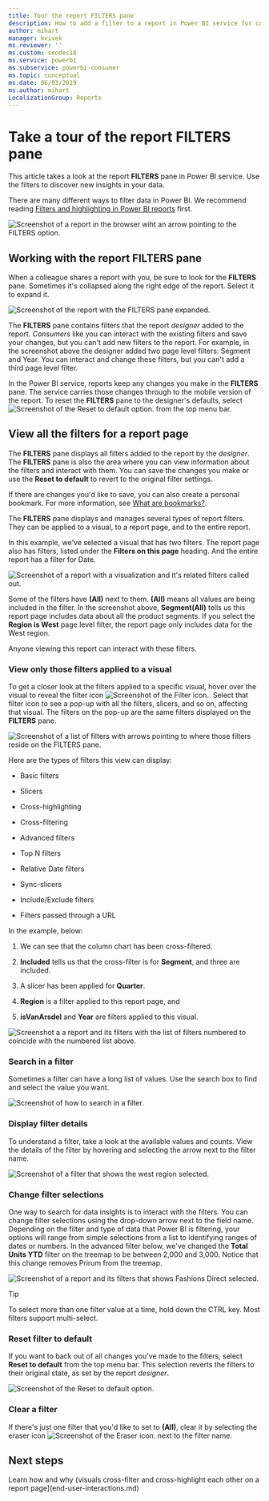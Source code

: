 ```yaml
---
title: Tour the report FILTERS pane
description: How to add a filter to a report in Power BI service for consumers
author: mihart
manager: kvivek
ms.reviewer: ''
ms.custom: seodec18
ms.service: powerbi
ms.subservice: powerbi-consumer
ms.topic: conceptual
ms.date: 06/03/2019
ms.author: mihart
LocalizationGroup: Reports
---
```


# Take a tour of the report FILTERS pane

This article takes a look at the report **FILTERS** pane in Power BI service. Use the filters to discover new insights in your data.

There are many different ways to filter data in Power BI. We recommend reading [Filters and highlighting in Power BI reports](../power-bi-reports-filters-and-highlighting.md) first.

![Screenshot of a report in the browser wiht an arrow pointing to the FILTERS option.](media/end-user-report-filter/power-bi-browser-new2.png)

## Working with the report FILTERS pane

When a colleague shares a report with you, be sure to look for the **FILTERS** pane. Sometimes it's collapsed along the right edge of the report. Select it to expand it.

![Screenshot of the report with the FILTERS pane expanded.](media/end-user-report-filter/power-bi-filter-pane.png)

The **FILTERS** pane contains filters that the report *designer* added to the report. *Consumers* like you can interact with the existing filters and save your changes, but you can't add new filters to the report. For example, in the screenshot above the designer added two page level filters: Segment and Year. You can interact and change these filters, but you can't add a third page level filter.

In the Power BI service, reports keep any changes you make in the **FILTERS** pane. The service carries those changes through to the mobile version of the report. To reset the **FILTERS** pane to the designer's defaults, select ![Screenshot of the Reset to default option.](media/end-user-report-filter/power-bi-reset.png) from the top menu bar.

## View all the filters for a report page

The **FILTERS** pane displays all filters added to the report by the *designer*. The **FILTERS** pane is also the area where you can view information about the filters and interact with them. You can save the changes you make or use the **Reset to default** to revert to the original filter settings.

If there are changes you'd like to save, you can also create a personal bookmark.  For more information, see [What are bookmarks?](end-user-bookmarks.md).

The **FILTERS** pane displays and manages several types of report filters. They can be applied to a visual, to a report page, and to the entire report.

In this example, we've selected a visual that has two filters. The report page also has filters, listed under the **Filters on this page** heading. And the entire report has a filter for Date.

![Screenshot of a report with a visualization and it's related filters called out.](media/end-user-report-filter/power-bi-all-filters2.png)

Some of the filters have **(All)** next to them. **(All)** means all values are being included in the filter. In the screenshot above, **Segment(All)** tells us this report page includes data about all the product segments. If you select the **Region is West** page level filter, the report page only includes data for the West region.

Anyone viewing this report can interact with these filters.

### View only those filters applied to a visual

To get a closer look at the filters applied to a specific visual, hover over the visual to reveal the filter icon ![Screenshot of the Filter icon.](media/end-user-report-filter/power-bi-filter-icon.png). Select that filter icon to see a pop-up with all the filters, slicers, and so on, affecting that visual. The filters on the pop-up are the same filters displayed on the **FILTERS** pane.

![Screenshot of a list of filters with arrows pointing to where those filters reside on the FILTERS pane.](media/end-user-report-filter/power-bi-hover-visual-filter.png)

Here are the types of filters this view can display:

- Basic filters

- Slicers

- Cross-highlighting

- Cross-filtering

- Advanced filters

- Top N filters

- Relative Date filters

- Sync-slicers

- Include/Exclude filters

- Filters passed through a URL

In the example, below:

1. We can see that the column chart has been cross-filtered.

1. **Included** tells us that the cross-filter is for **Segment**, and three are included. 

1. A slicer has been applied for **Quarter**.

1. **Region** is a filter applied to this report page, and

1. **isVanArsdel** and **Year** are filters applied to this visual.

![Screenshot a a report and its filters with the list of filters numbered to coincide with the numbered list above.](media/end-user-report-filter/power-bi-visual-pop-up.png)

### Search in a filter

Sometimes a filter can have a long list of values. Use the search box to find and select the value you want.

![Screenshot of how to search in a filter.](media/end-user-report-filter/power-bi-fiter-search.png)

### Display filter details

To understand a filter, take a look at the available values and counts.  View the details of the filter by hovering and selecting the arrow next to the filter name.
  
![Screenshot of a filter that shows the west region selected.](media/end-user-report-filter/power-bi-expand-filter.png)

### Change filter selections

One way to search for data insights is to interact with the filters. You can change filter selections using the drop-down arrow next to the field name.  Depending on the filter and type of data that Power BI is filtering, your options will range from simple selections from a list to identifying ranges of dates or numbers. In the advanced filter below, we've changed the **Total Units YTD** filter on the treemap to be between 2,000 and 3,000. Notice that this change removes Prirum from the treemap.
  
![Screenshot of a report and its filters that shows Fashions Direct selected.](media/end-user-report-filter/power-bi-filter-treemap.png)

> [!TIP]
> To select more than one filter value at a time, hold down the CTRL key. Most filters support multi-select.

### Reset filter to default

If you want to back out of all changes you've made to the filters, select **Reset to default** from the top menu bar.  This selection reverts the filters to their original state, as set by the report *designer*.

![Screenshot of the Reset to default option.](media/end-user-report-filter/power-bi-reset.png)

### Clear a filter

If there's just one filter that you'd like to set to **(All)**, clear it by selecting the eraser icon ![Screenshot of the Eraser icon.](media/end-user-report-filter/power-bi-eraser-icon.png) next to the filter name.
  
<!--  too much detail for consumers

## Types of filters: text field filters
### List mode
Ticking a checkbox either selects or deselects the value. The **All** checkbox can be used to toggle the state of all checkboxes on or off. The checkboxes represent all the available values for that field.  As you adjust the filter, the restatement updates to reflect your choices. 

![list mode filter](media/end-user-report-filter/power-bi-restatement-new.png)

Note how the restatement now says "is Mar, Apr or May".

### Advanced mode
Select **Advanced Filtering** to switch to advanced mode. Use the dropdown controls and text boxes to identify which fields to include. By choosing between **And** and **Or**, you can build complex filter expressions. Select the **Apply Filter** button when you've set the values you want.  

![advanced mode](media/end-user-report-filter/power-bi-advanced.png)

## Types of filters: numeric field filters
### List mode
If the values are finite, selecting the field name displays a list.  See **Text field filters** &gt; **List mode** above for help using checkboxes.   

### Advanced mode
If the values are infinite or represent a range, selecting the field name opens the advanced filter mode. Use the dropdown and text boxes to specify a range of values that you want to see. 

![advanced filter](media/end-user-report-filter/power-bi-dropdown-and-text.png)

By choosing between **And** and **Or**, you can build complex filter expressions. Select the **Apply Filter** button when you've set the values you want.

## Types of filters: date and time
### List mode
If the values are finite, selecting the field name displays a list.  See **Text field filters** &gt; **List mode** above for help using checkboxes.   

### Advanced mode
If the field values represent date or time, you can specify a start/end time when using Date/Time filters.  

![datetime filter](media/end-user-report-filter/pbi_date-time-filters.png)

-->

## Next steps

Learn how and why {visuals cross-filter and cross-highlight each other on a report page](end-user-interactions.md)